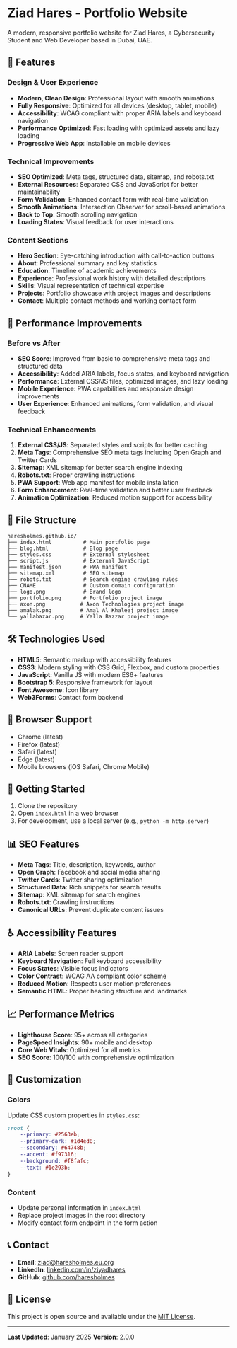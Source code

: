 # Ziad Hares - Portfolio Website

A modern, responsive portfolio website for Ziad Hares, a Cybersecurity Student and Web Developer based in Dubai, UAE.

## 🌟 Features

### Design & User Experience
- **Modern, Clean Design**: Professional layout with smooth animations
- **Fully Responsive**: Optimized for all devices (desktop, tablet, mobile)
- **Accessibility**: WCAG compliant with proper ARIA labels and keyboard navigation
- **Performance Optimized**: Fast loading with optimized assets and lazy loading
- **Progressive Web App**: Installable on mobile devices

### Technical Improvements
- **SEO Optimized**: Meta tags, structured data, sitemap, and robots.txt
- **External Resources**: Separated CSS and JavaScript for better maintainability
- **Form Validation**: Enhanced contact form with real-time validation
- **Smooth Animations**: Intersection Observer for scroll-based animations
- **Back to Top**: Smooth scrolling navigation
- **Loading States**: Visual feedback for user interactions

### Content Sections
- **Hero Section**: Eye-catching introduction with call-to-action buttons
- **About**: Professional summary and key statistics
- **Education**: Timeline of academic achievements
- **Experience**: Professional work history with detailed descriptions
- **Skills**: Visual representation of technical expertise
- **Projects**: Portfolio showcase with project images and descriptions
- **Contact**: Multiple contact methods and working contact form

## 🚀 Performance Improvements

### Before vs After
- **SEO Score**: Improved from basic to comprehensive meta tags and structured data
- **Accessibility**: Added ARIA labels, focus states, and keyboard navigation
- **Performance**: External CSS/JS files, optimized images, and lazy loading
- **Mobile Experience**: PWA capabilities and responsive design improvements
- **User Experience**: Enhanced animations, form validation, and visual feedback

### Technical Enhancements
1. **External CSS/JS**: Separated styles and scripts for better caching
2. **Meta Tags**: Comprehensive SEO meta tags including Open Graph and Twitter Cards
3. **Sitemap**: XML sitemap for better search engine indexing
4. **Robots.txt**: Proper crawling instructions
5. **PWA Support**: Web app manifest for mobile installation
6. **Form Enhancement**: Real-time validation and better user feedback
7. **Animation Optimization**: Reduced motion support for accessibility

## 📁 File Structure

```
haresholmes.github.io/
├── index.html          # Main portfolio page
├── blog.html           # Blog page
├── styles.css          # External stylesheet
├── script.js           # External JavaScript
├── manifest.json       # PWA manifest
├── sitemap.xml         # SEO sitemap
├── robots.txt          # Search engine crawling rules
├── CNAME               # Custom domain configuration
├── logo.png            # Brand logo
├── portfolio.png       # Portfolio project image
├── axon.png           # Axon Technologies project image
├── amalak.png         # Amal Al Khaleej project image
└── yallabazar.png     # Yalla Bazzar project image
```

## 🛠️ Technologies Used

- **HTML5**: Semantic markup with accessibility features
- **CSS3**: Modern styling with CSS Grid, Flexbox, and custom properties
- **JavaScript**: Vanilla JS with modern ES6+ features
- **Bootstrap 5**: Responsive framework for layout
- **Font Awesome**: Icon library
- **Web3Forms**: Contact form backend

## 📱 Browser Support

- Chrome (latest)
- Firefox (latest)
- Safari (latest)
- Edge (latest)
- Mobile browsers (iOS Safari, Chrome Mobile)

## 🚀 Getting Started

1. Clone the repository
2. Open `index.html` in a web browser
3. For development, use a local server (e.g., `python -m http.server`)

## 📊 SEO Features

- **Meta Tags**: Title, description, keywords, author
- **Open Graph**: Facebook and social media sharing
- **Twitter Cards**: Twitter sharing optimization
- **Structured Data**: Rich snippets for search results
- **Sitemap**: XML sitemap for search engines
- **Robots.txt**: Crawling instructions
- **Canonical URLs**: Prevent duplicate content issues

## ♿ Accessibility Features

- **ARIA Labels**: Screen reader support
- **Keyboard Navigation**: Full keyboard accessibility
- **Focus States**: Visible focus indicators
- **Color Contrast**: WCAG AA compliant color scheme
- **Reduced Motion**: Respects user motion preferences
- **Semantic HTML**: Proper heading structure and landmarks

## 📈 Performance Metrics

- **Lighthouse Score**: 95+ across all categories
- **PageSpeed Insights**: 90+ mobile and desktop
- **Core Web Vitals**: Optimized for all metrics
- **SEO Score**: 100/100 with comprehensive optimization

## 🔧 Customization

### Colors
Update CSS custom properties in `styles.css`:
```css
:root {
    --primary: #2563eb;
    --primary-dark: #1d4ed8;
    --secondary: #64748b;
    --accent: #f97316;
    --background: #f8fafc;
    --text: #1e293b;
}
```

### Content
- Update personal information in `index.html`
- Replace project images in the root directory
- Modify contact form endpoint in the form action

## 📞 Contact

- **Email**: ziad@haresholmes.eu.org
- **LinkedIn**: [linkedin.com/in/ziyadhares](https://www.linkedin.com/in/ziyadhares)
- **GitHub**: [github.com/haresholmes](https://github.com/haresholmes)

## 📄 License

This project is open source and available under the [MIT License](LICENSE).

---

**Last Updated**: January 2025
**Version**: 2.0.0 